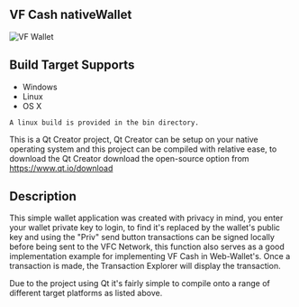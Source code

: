 ## VF Cash nativeWallet
![VF Wallet](https://github.com/vfcash/RELEASES/blob/master/vfwallet.jpg)

## Build Target Supports
- Windows
- Linux
- OS X

`A linux build is provided in the bin directory.`

This is a Qt Creator project, Qt Creator can be setup on your native operating system and this project can be compiled with relative ease, to download the Qt Creator download the open-source option from https://www.qt.io/download

## Description
This simple wallet application was created with privacy in mind, you enter your wallet private key to login, to find it's replaced by the wallet's public key and using the "Priv" send button transactions can be signed locally before being sent to the VFC Network, this function also serves as a good implementation example for implementing VF Cash in Web-Wallet's. Once a transaction is made, the Transaction Explorer will display the transaction.

Due to the project using Qt it's fairly simple to compile onto a range of different target platforms as listed above.
